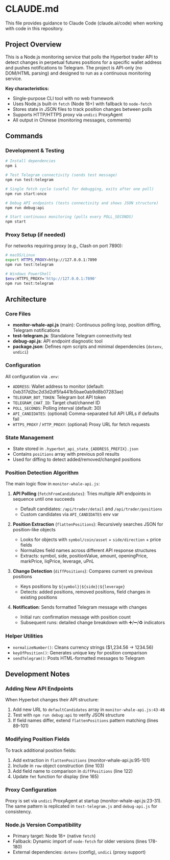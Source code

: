 # CLAUDE.md

This file provides guidance to Claude Code (claude.ai/code) when working with code in this repository.

## Project Overview

This is a Node.js monitoring service that polls the Hyperbot trader API to detect changes in perpetual futures positions for a specific wallet address and pushes notifications to Telegram. The project is API-only (no DOM/HTML parsing) and designed to run as a continuous monitoring service.

**Key characteristics:**
- Single-purpose CLI tool with no web framework
- Uses Node.js built-in `fetch` (Node 18+) with fallback to `node-fetch`
- Stores state in JSON files to track position changes between polls
- Supports HTTP/HTTPS proxy via `undici` ProxyAgent
- All output in Chinese (monitoring messages, comments)

## Commands

### Development & Testing
```bash
# Install dependencies
npm i

# Test Telegram connectivity (sends test message)
npm run test:telegram

# Single fetch cycle (useful for debugging, exits after one poll)
npm run start:once

# Debug API endpoints (tests connectivity and shows JSON structure)
npm run debug:api

# Start continuous monitoring (polls every POLL_SECONDS)
npm start
```

### Proxy Setup (if needed)
For networks requiring proxy (e.g., Clash on port 7890):
```bash
# macOS/Linux
export HTTPS_PROXY=http://127.0.0.1:7890
npm run test:telegram

# Windows PowerShell
$env:HTTPS_PROXY='http://127.0.0.1:7890'
npm run test:telegram
```

## Architecture

### Core Files
- **monitor-whale-api.js** (main): Continuous polling loop, position diffing, Telegram notifications
- **test-telegram.js**: Standalone Telegram connectivity test
- **debug-api.js**: API endpoint diagnostic tool
- **package.json**: Defines npm scripts and minimal dependencies (`dotenv`, `undici`)

### Configuration
All configuration via `.env`:
- `ADDRESS`: Wallet address to monitor (default: 0xb317d2bc2d3d2df5fa441b5bae0ab9d8b07283ae)
- `TELEGRAM_BOT_TOKEN`: Telegram bot API token
- `TELEGRAM_CHAT_ID`: Target chat/channel ID
- `POLL_SECONDS`: Polling interval (default: 30)
- `API_CANDIDATES`: (optional) Comma-separated full API URLs if defaults fail
- `HTTPS_PROXY` / `HTTP_PROXY`: (optional) Proxy URL for fetch requests

### State Management
- State stored in `.hyperbot_api_state_{ADDRESS_PREFIX}.json`
- Contains `positions` array with previous poll results
- Used for diffing to detect added/removed/changed positions

### Position Detection Algorithm

The main logic flow in `monitor-whale-api.js`:

1. **API Polling** (`fetchFromCandidates`): Tries multiple API endpoints in sequence until one succeeds
   - Default candidates: `/api/trader/detail` and `/api/trader/positions`
   - Custom candidates via `API_CANDIDATES` env var

2. **Position Extraction** (`flattenPositions`): Recursively searches JSON for position-like objects
   - Looks for objects with `symbol/coin/asset` + `side/direction` + price fields
   - Normalizes field names across different API response structures
   - Extracts: symbol, side, positionValue, amount, openingPrice, markPrice, liqPrice, leverage, uPnL

3. **Change Detection** (`diffPositions`): Compares current vs previous positions
   - Keys positions by `${symbol}|${side}|${leverage}`
   - Detects: added positions, removed positions, field changes in existing positions

4. **Notification**: Sends formatted Telegram message with changes
   - Initial run: confirmation message with position count
   - Subsequent runs: detailed change breakdown with ➕/➖/♻️ indicators

### Helper Utilities
- `normalizeNumber()`: Cleans currency strings ($1,234.56 → 1234.56)
- `keyOfPosition()`: Generates unique key for position comparison
- `sendTelegram()`: Posts HTML-formatted messages to Telegram

## Development Notes

### Adding New API Endpoints
When Hyperbot changes their API structure:
1. Add new URL to `defaultCandidates` array in `monitor-whale-api.js:43-46`
2. Test with `npm run debug:api` to verify JSON structure
3. If field names differ, extend `flattenPositions` pattern matching (lines 89-101)

### Modifying Position Fields
To track additional position fields:
1. Add extraction in `flattenPositions` (monitor-whale-api.js:95-101)
2. Include in `row` object construction (line 103)
3. Add field name to comparison in `diffPositions` (line 122)
4. Update `fmt` function for display (line 165)

### Proxy Configuration
Proxy is set via `undici` ProxyAgent at startup (monitor-whale-api.js:23-31). The same pattern is replicated in `test-telegram.js` and `debug-api.js` for consistency.

### Node.js Version Compatibility
- Primary target: Node 18+ (native `fetch`)
- Fallback: Dynamic import of `node-fetch` for older versions (lines 178-180)
- External dependencies: `dotenv` (config), `undici` (proxy support)
